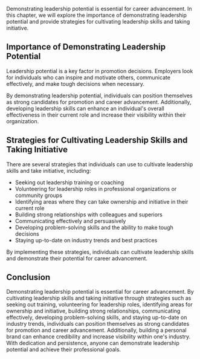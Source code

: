 
Demonstrating leadership potential is essential for career advancement. In this chapter, we will explore the importance of demonstrating leadership potential and provide strategies for cultivating leadership skills and taking initiative.

Importance of Demonstrating Leadership Potential
------------------------------------------------

Leadership potential is a key factor in promotion decisions. Employers look for individuals who can inspire and motivate others, communicate effectively, and make tough decisions when necessary.

By demonstrating leadership potential, individuals can position themselves as strong candidates for promotion and career advancement. Additionally, developing leadership skills can enhance an individual's overall effectiveness in their current role and increase their visibility within their organization.

Strategies for Cultivating Leadership Skills and Taking Initiative
------------------------------------------------------------------

There are several strategies that individuals can use to cultivate leadership skills and take initiative, including:

* Seeking out leadership training or coaching
* Volunteering for leadership roles in professional organizations or community groups
* Identifying areas where they can take ownership and initiative in their current role
* Building strong relationships with colleagues and superiors
* Communicating effectively and persuasively
* Developing problem-solving skills and the ability to make tough decisions
* Staying up-to-date on industry trends and best practices

By implementing these strategies, individuals can cultivate leadership skills and demonstrate their potential for career advancement.

Conclusion
----------

Demonstrating leadership potential is essential for career advancement. By cultivating leadership skills and taking initiative through strategies such as seeking out training, volunteering for leadership roles, identifying areas for ownership and initiative, building strong relationships, communicating effectively, developing problem-solving skills, and staying up-to-date on industry trends, individuals can position themselves as strong candidates for promotion and career advancement. Additionally, building a personal brand can enhance credibility and increase visibility within one's industry. With dedication and persistence, anyone can demonstrate leadership potential and achieve their professional goals.
